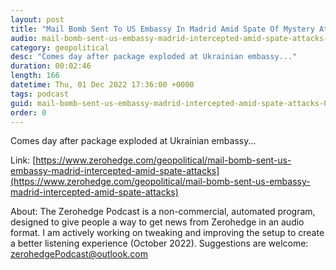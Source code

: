 ```yaml
---
layout: post
title: "Mail Bomb Sent To US Embassy In Madrid Amid Spate Of Mystery Attacks"
audio: mail-bomb-sent-us-embassy-madrid-intercepted-amid-spate-attacks-0
category: geopolitical
desc: "Comes day after package exploded at Ukrainian embassy..."
duration: 00:02:46
length: 166
datetime: Thu, 01 Dec 2022 17:36:00 +0000
tags: podcast
guid: mail-bomb-sent-us-embassy-madrid-intercepted-amid-spate-attacks-0
order: 0
---
```

Comes day after package exploded at Ukrainian embassy...

Link: [https://www.zerohedge.com/geopolitical/mail-bomb-sent-us-embassy-madrid-intercepted-amid-spate-attacks](https://www.zerohedge.com/geopolitical/mail-bomb-sent-us-embassy-madrid-intercepted-amid-spate-attacks)

About: The Zerohedge Podcast is a non-commercial, automated program, designed to give people a way to get news from Zerohedge in an audio format.  I am actively working on tweaking and improving the setup to create a better listening experience (October 2022).  Suggestions are welcome: [zerohedgePodcast@outlook.com](mailto:zerohedgePodcast@outlook.com)